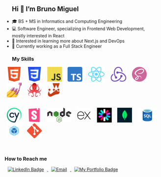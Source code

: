 <!--- ### Hi 👋 I’m Bruno Miguel --->
<!--- Workaround to get h2 with good vertical spacing without an ugly bottom border --->
<div id="user-content-toc">
  <ul>
    <summary><h2>Hi 👋 I’m Bruno Miguel</h2></summary>
  </ul>
</div>

- 🎓 BS + MS in Informatics and Computing Engineering
- 💻 Software Engineer, specializing in Frontend Web Development, mostly interested in React
- 🌱 Interested in learning more about Next.js and DevOps
- 💼 Currently working as a Full Stack Engineer
<!-- - 👀 Looking for a position as a Frontend Engineer -->
<!-- - ✉️ You can reach me at  -->

<!-- ### My Skills --->
<!--- Workaround to get h3 with good vertical spacing --->
<div id="user-content-toc">
  <ul>
    <summary><h3>My Skills</h3></summary>
  </ul>
</div>


<div>
  <a href="#"><img title="HTML" alt="HTML" src="https://raw.githubusercontent.com/BMiguelDev/BMiguelDev/master/assets/images/html_logo.png" height="48" hspace="7px"/></a>
  <a href="#"><img title="CSS" alt="CSS" src="https://raw.githubusercontent.com/BMiguelDev/BMiguelDev/master/assets/images/css_logo.png" height="48" hspace="7px"/></a>
  <a href="#"><img title="Javascript" alt="Javascript" src="https://raw.githubusercontent.com/BMiguelDev/BMiguelDev/master/assets/images/javascript_logo.png" height="48" hspace="7px"/></a>
  <a href="#"><img title="Typescript" alt="Typescript" src="https://raw.githubusercontent.com/BMiguelDev/BMiguelDev/master/assets/images/typescript_logo.png" height="48" hspace="7px"/></a>
  <a href="#"><img title="React" alt="React" src="https://raw.githubusercontent.com/BMiguelDev/BMiguelDev/master/assets/images/react_logo.svg.png" height="48" hspace="7px"/></a>
  <a href="#"><img title="Redux" alt="Redux" src="https://raw.githubusercontent.com/BMiguelDev/BMiguelDev/master/assets/images/redux_toolkit.png" height="48" hspace="7px"/></a>
  <a href="#"><img title="Sass" alt="Sass" src="https://raw.githubusercontent.com/BMiguelDev/BMiguelDev/master/assets/images/sass_logo.png" height="48" hspace="7px"/></a>
  <a href="#"><img title="Styled Components" alt="Styled Components" src="https://raw.githubusercontent.com/BMiguelDev/BMiguelDev/master/assets/images/styled_components_logo.png" height="48" hspace="7px"/></a>
  <a href="#"><img title="React Testing Library" alt="React Testing Library" src="https://raw.githubusercontent.com/BMiguelDev/BMiguelDev/master/assets/images/react_testing_library_logo.png" height="48" hspace="7px"/></a>
  <a href="#"><img title="Jest" alt="Jest" src="https://raw.githubusercontent.com/BMiguelDev/BMiguelDev/master/assets/images/jest_logo.png" height="48" hspace="7px"/></a>
	
  <div height="12"><br/></div>
  
  <a href="#"><img title="Cypress" alt="Cypress" src="https://raw.githubusercontent.com/BMiguelDev/BMiguelDev/master/assets/images/cypress_logo1.png" height="48" hspace="7px"/></a>
  <a href="#"><img title="Storybook" alt="Storybook" src="https://raw.githubusercontent.com/BMiguelDev/BMiguelDev/master/assets/images/storybook_logo.png" height="48" hspace="7px"/></a>
  <a href="#"><img title="NodeJS" alt="NodeJS" src="https://raw.githubusercontent.com/BMiguelDev/BMiguelDev/master/assets/images/nodejs_logo.png" height="48" hspace="7px"/></a>
  <a href="#"><img title="ExpressJS" alt="ExpressJS" src="https://raw.githubusercontent.com/BMiguelDev/BMiguelDev/master/assets/images/expressjs_logo.png" height="48" hspace="7px"/></a>
  <a href="#"><img title="JWT" alt="JWT" src="https://raw.githubusercontent.com/BMiguelDev/BMiguelDev/master/assets/images/JWT_logo.png" height="48" hspace="7px"/></a>
  <a href="#"><img title="MongoDB" alt="MongoDB" src="https://raw.githubusercontent.com/BMiguelDev/BMiguelDev/master/assets/images/MongoDB_logo.webp" height="48" hspace="7px"/></a>
  <a href="#"><img title="SQL" alt="SQL" src="https://raw.githubusercontent.com/BMiguelDev/BMiguelDev/master/assets/images/sql_logo.png" height="48" hspace="7px"/></a>
  <a href="#"><img title="Webpack" alt="Webpack" src="https://raw.githubusercontent.com/BMiguelDev/BMiguelDev/master/assets/images/webpack_logo.png" height="48" hspace="7px"/></a>
  <a href="#"><img title="Git" alt="Git" src="https://raw.githubusercontent.com/BMiguelDev/BMiguelDev/master/assets/images/git_logo.svg.png" height="48" hspace="7px"/></a>
</div>

<br/>

### How to Reach me

<div>
  <a target="_blank" href="https://www.linkedin.com/in/miguel--bruno/">
    <img src="https://img.shields.io/badge/-LinkedIn-0077B5?style=for-the-badge&logo=Linkedin&logoColor=white" alt="LinkedIn Badge" hspace="10px" width="120px" height="30px"/>
  </a>
  <a href="mailto:bmiguelpro@outlook.com">
    <img src="https://img.shields.io/badge/-Email-FAC3B0?style=for-the-badge&logo=gmail&logoColor=#EA4335" alt="Email" hspace="10px" width="100px" height="30px"/>
  </a>
   <a target="_blank" href="https://bmigueldev.github.io/brunomiguel/">
    <img src="https://img.shields.io/badge/-My%20Website-bd1717?style=for-the-badge&logoColor=white" alt="My Portfolio Badge" hspace="10px" width="120px" height="30px"/>
  </a>
</div>
